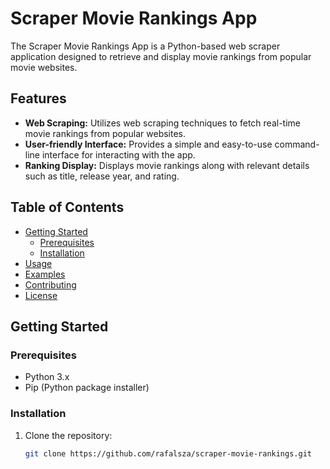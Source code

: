 # Scraper Movie Rankings App

The Scraper Movie Rankings App is a Python-based web scraper application designed to retrieve and display movie rankings from popular movie websites.

## Features

- **Web Scraping:** Utilizes web scraping techniques to fetch real-time movie rankings from popular websites.
- **User-friendly Interface:** Provides a simple and easy-to-use command-line interface for interacting with the app.
- **Ranking Display:** Displays movie rankings along with relevant details such as title, release year, and rating.

## Table of Contents

- [Getting Started](#getting-started)
  - [Prerequisites](#prerequisites)
  - [Installation](#installation)
- [Usage](#usage)
- [Examples](#examples)
- [Contributing](#contributing)
- [License](#license)

## Getting Started

### Prerequisites

- Python 3.x
- Pip (Python package installer)

### Installation

1. Clone the repository:

   ```bash
   git clone https://github.com/rafalsza/scraper-movie-rankings.git

